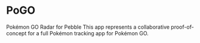 # PoGO
Pokémon GO Radar for Pebble  This app represents a collaborative proof-of-concept for a full Pokémon tracking app for Pokémon GO.
